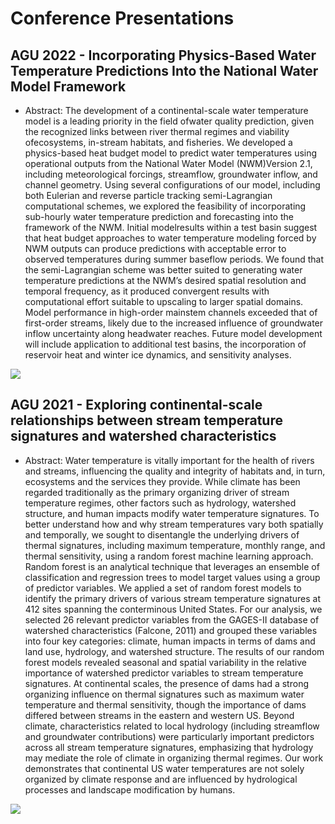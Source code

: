 # Conference Presentations #

## AGU 2022 - Incorporating Physics-Based Water Temperature Predictions Into the National Water Model Framework ##
- Abstract: The development of a continental-scale water temperature model is a leading priority in the field ofwater quality prediction, given the recognized links between river thermal regimes and viability ofecosystems, in-stream habitats, and fisheries. We developed a physics-based heat budget model to predict water temperatures using operational outputs from the National Water Model (NWM)Version 2.1, including meteorological forcings, streamflow, groundwater inflow, and channel geometry. Using several configurations of our model, including both Eulerian and reverse particle tracking semi-Lagrangian computational schemes, we explored the feasibility of incorporating sub-hourly water temperature prediction and forecasting into the framework of the NWM. Initial modelresults within a test basin suggest that heat budget approaches to water temperature modeling forced by NWM outputs can produce predictions with acceptable error to observed temperatures during summer baseflow periods. We found that the semi-Lagrangian scheme was better suited to generating water temperature predictions at the NWM’s desired spatial resolution and temporal frequency, as it produced convergent results with computational effort suitable to upscaling to larger spatial domains. Model performance in high-order mainstem channels exceeded that of first-order streams, likely due to the increased influence of groundwater inflow uncertainty along headwater reaches. Future model development will include application to additional test basins, the incorporation of reservoir heat and winter ice dynamics, and sensitivity analyses.

<img src="https://github.com/jswade/conference-presentations/blob/main/Wade%20AGU%20Poster%202022.png">


## AGU 2021 - Exploring continental-scale relationships between stream temperature signatures and watershed characteristics ##
- Abstract: Water temperature is vitally important for the health of rivers and streams, influencing the quality and integrity of habitats and, in turn, ecosystems and the services they provide. While climate has been regarded traditionally as the primary organizing driver of stream temperature regimes, other factors such as hydrology, watershed structure, and human impacts modify water temperature signatures. To better understand how and why stream temperatures vary both spatially and temporally, we sought to disentangle the underlying drivers of thermal signatures, including maximum temperature, monthly range, and thermal sensitivity, using a random forest machine learning approach. Random forest is an analytical technique that leverages an ensemble of classification and regression trees to model target values using a group of predictor variables. We applied a set of random forest models to identify the primary drivers of various stream temperature signatures at 412 sites spanning the conterminous United States. For our analysis, we selected 26 relevant predictor variables from the GAGES-II database of watershed characteristics (Falcone, 2011) and grouped these variables into four key categories: climate, human impacts in terms of dams and land use, hydrology, and watershed structure. The results of our random forest models revealed seasonal and spatial variability in the relative importance of watershed predictor variables to stream temperature signatures. At continental scales, the presence of dams had a strong organizing influence on thermal signatures such as maximum water temperature and thermal sensitivity, though the importance of dams differed between streams in the eastern and western US. Beyond climate, characteristics related to local hydrology (including streamflow and groundwater contributions) were particularly important predictors across all stream temperature signatures, emphasizing that hydrology may mediate the role of climate in organizing thermal regimes. Our work demonstrates that continental US water temperatures are not solely organized by climate response and are influenced by hydrological processes and landscape modification by humans.

<img src="https://github.com/jswade/conference-presentations/blob/main/Wade%20AGU%20Poster%202021.jpg">
